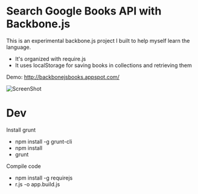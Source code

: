 Search Google Books API with Backbone.js
========================================

This is an experimental backbone.js project I built to help myself learn the language.

* It's organized with require.js
* It uses localStorage for saving books in collections and retrieving them

Demo: http://backbonejsbooks.appspot.com/

![ScreenShot](https://raw.github.com/pashasc/backbone_books/screenshot/screen.jpg)

Dev
===

Install grunt

* npm install -g grunt-cli
* npm install
* grunt

Compile code
* npm install -g requirejs
* r.js -o app.build.js